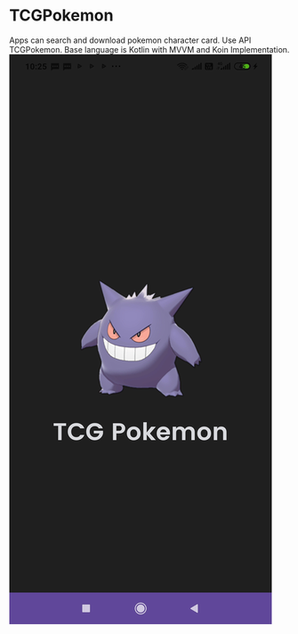 # TCGPokemon
Apps can search and download pokemon character card. Use API TCGPokemon. Base language is Kotlin with MVVM and Koin Implementation. 
![alt text](https://github.com/alsawaal/TCGPokemon/blob/master/Screenshot_2023-03-14-10-25-27-549_com.ghost.tcgpokemon.jpg?raw=true)
